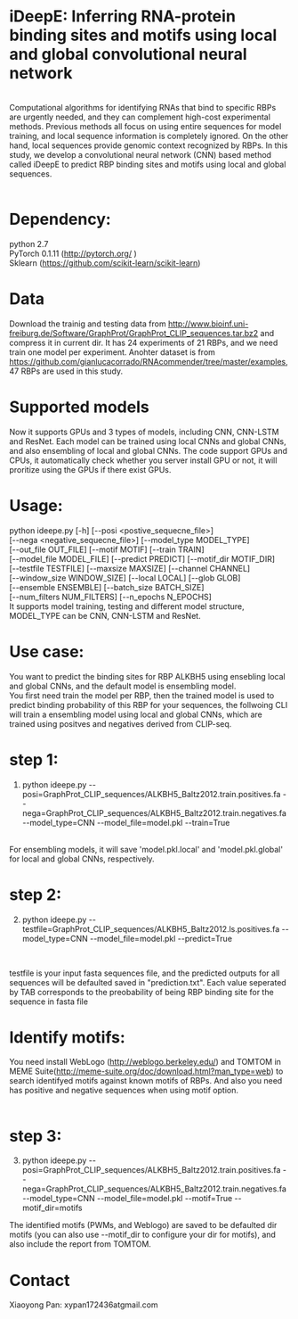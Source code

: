 # iDeepE: Inferring RNA-protein binding sites and motifs using local and global convolutional neural network 
<br>
Computational algorithms for identifying RNAs that bind to specific RBPs are urgently needed, and they can complement high-cost experimental  methods. Previous methods all focus on using entire sequences for model training, and local sequence information is completely ignored. On the other hand, local sequences provide genomic context recognized by RBPs. In this study, we develop a convolutional neural network (CNN) based method called iDeepE  to predict RBP binding sites and motifs using local and global sequences. 
 <br> <br>
 
# Dependency:
python 2.7 <br>
PyTorch 0.1.11 (http://pytorch.org/ ) <br>
Sklearn (https://github.com/scikit-learn/scikit-learn)


# Data 
Download the trainig and testing data from http://www.bioinf.uni-freiburg.de/Software/GraphProt/GraphProt_CLIP_sequences.tar.bz2 and compress it in current dir. It has 24 experiments of 21 RBPs, and we need train one model per experiment.
Anohter dataset is from https://github.com/gianlucacorrado/RNAcommender/tree/master/examples, 47 RBPs are used in this study.

# Supported models
Now it supports GPUs and 3 types of models, including CNN, CNN-LSTM and ResNet. Each model can be trained using local CNNs and global CNNs, and also ensembling of local and global CNNs. The code support GPUs and CPUs, it automatically check whether you server install GPU or not, it will proritize using the GPUs if there exist GPUs.

# Usage:
python ideepe.py [-h] [--posi <postive_sequecne_file>] <br>
                 [--nega <negative_sequecne_file>] [--model_type MODEL_TYPE] <br>
                 [--out_file OUT_FILE] [--motif MOTIF] [--train TRAIN] <br>
                 [--model_file MODEL_FILE] [--predict PREDICT] [--motif_dir MOTIF_DIR]<br>
                 [--testfile TESTFILE] [--maxsize MAXSIZE] [--channel CHANNEL] <br>
                 [--window_size WINDOW_SIZE] [--local LOCAL] [--glob GLOB] <br>
                 [--ensemble ENSEMBLE] [--batch_size BATCH_SIZE] <br>
                 [--num_filters NUM_FILTERS] [--n_epochs N_EPOCHS] <br>
It supports model training, testing and different model structure, MODEL_TYPE can be CNN, CNN-LSTM and ResNet.

# Use case:
You want to predict the binding sites for RBP ALKBH5 using ensebling local and global CNNs, and the default model is ensembling model. <br>
You first need train the model per RBP, then the trained model is used to predict binding probability of this RBP for your sequences, the follwoing CLI will train a ensembling model using local and global CNNs, which are trained using positves and negatives derived from CLIP-seq. <br>
# step 1:
1. python ideepe.py --posi=GraphProt_CLIP_sequences/ALKBH5_Baltz2012.train.positives.fa --nega=GraphProt_CLIP_sequences/ALKBH5_Baltz2012.train.negatives.fa --model_type=CNN --model_file=model.pkl --train=True 
<br>
For ensembling models, it will save 'model.pkl.local' and 'model.pkl.global' for local and global CNNs, respectively.<br>

# step 2:
2. python ideepe.py --testfile=GraphProt_CLIP_sequences/ALKBH5_Baltz2012.ls.positives.fa --model_type=CNN --model_file=model.pkl --predict=True 
<br>

testfile is your input fasta sequences file, and the predicted outputs for all sequences will be defaulted saved in "prediction.txt". Each value seperated by TAB corresponds to the preobability of being RBP binding site for the sequence in fasta file

# Identify motifs:
You need install WebLogo (http://weblogo.berkeley.edu/) and TOMTOM in MEME Suite(http://meme-suite.org/doc/download.html?man_type=web) to search identifyed motifs against known motifs of RBPs. And also you need has positive and negative sequences when using motif option. <br> 
<br>
# step 3:
3. python ideepe.py --posi=GraphProt_CLIP_sequences/ALKBH5_Baltz2012.train.positives.fa --nega=GraphProt_CLIP_sequences/ALKBH5_Baltz2012.train.negatives.fa --model_type=CNN --model_file=model.pkl --motif=True --motif_dir=motifs

The identified motifs (PWMs, and Weblogo) are saved to be defaulted dir motifs (you can also use --motif_dir to configure your dir for motifs), and also include the report from TOMTOM.

# Contact
Xiaoyong Pan: xypan172436atgmail.com
